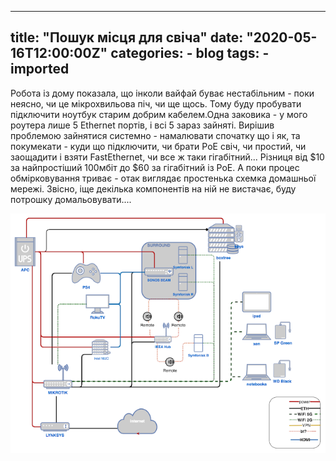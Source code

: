 
---
title: "Пошук місця для свіча"
date: "2020-05-16T12:00:00Z"
categories:
    - blog
tags:
    - imported
---

Робота із дому показала, що інколи вайфай буває нестабільним \- поки неясно, чи це мікрохвильова піч, чи ще щось. Тому буду пробувати підключити ноутбук старим добрим кабелем.Одна заковика \- у мого роутера лише 5 Ethernet портів, і всі 5 зараз зайняті. Вирішив проблемою зайнятися системно \- намалювати спочатку що і як, та покумекати \- куди що підключити, чи брати PoE свіч, чи простий, чи заощадити і взяти FastEthernet, чи все ж таки гігабітний... Різниця від $10 за найпростіший 100мбіт до $60 за гігабітний із PoE. А поки процес обмірковування триває \- отак виглядає простенька схемка домашньої мережі. Звісно, іще декілька компонентів на ній не вистачає, буду потрошку домальовувати....  
  
[![](thumb_00.jpg)](img00.jpg)  

